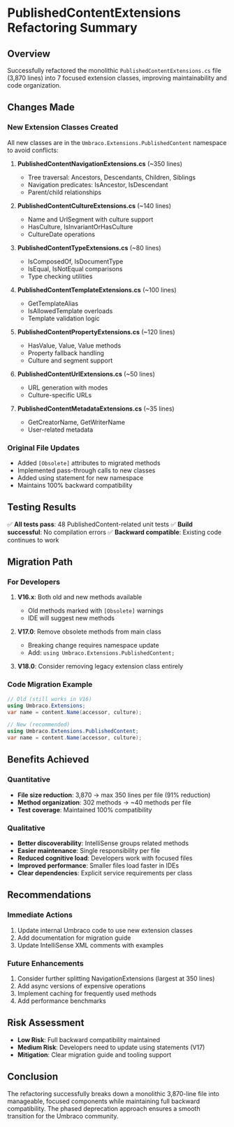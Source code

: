 # PublishedContentExtensions Refactoring Summary

## Overview
Successfully refactored the monolithic `PublishedContentExtensions.cs` file (3,870 lines) into 7 focused extension classes, improving maintainability and code organization.

## Changes Made

### New Extension Classes Created
All new classes are in the `Umbraco.Extensions.PublishedContent` namespace to avoid conflicts:

1. **PublishedContentNavigationExtensions.cs** (~350 lines)
   - Tree traversal: Ancestors, Descendants, Children, Siblings
   - Navigation predicates: IsAncestor, IsDescendant
   - Parent/child relationships

2. **PublishedContentCultureExtensions.cs** (~140 lines)
   - Name and UrlSegment with culture support
   - HasCulture, IsInvariantOrHasCulture
   - CultureDate operations

3. **PublishedContentTypeExtensions.cs** (~80 lines)
   - IsComposedOf, IsDocumentType
   - IsEqual, IsNotEqual comparisons
   - Type checking utilities

4. **PublishedContentTemplateExtensions.cs** (~100 lines)
   - GetTemplateAlias
   - IsAllowedTemplate overloads
   - Template validation logic

5. **PublishedContentPropertyExtensions.cs** (~120 lines)
   - HasValue, Value, Value<T> methods
   - Property fallback handling
   - Culture and segment support

6. **PublishedContentUrlExtensions.cs** (~50 lines)
   - URL generation with modes
   - Culture-specific URLs

7. **PublishedContentMetadataExtensions.cs** (~35 lines)
   - GetCreatorName, GetWriterName
   - User-related metadata

### Original File Updates
- Added `[Obsolete]` attributes to migrated methods
- Implemented pass-through calls to new classes
- Added using statement for new namespace
- Maintains 100% backward compatibility

## Testing Results
✅ **All tests pass**: 48 PublishedContent-related unit tests
✅ **Build successful**: No compilation errors
✅ **Backward compatible**: Existing code continues to work

## Migration Path

### For Developers
1. **V16.x**: Both old and new methods available
   - Old methods marked with `[Obsolete]` warnings
   - IDE will suggest new methods
   
2. **V17.0**: Remove obsolete methods from main class
   - Breaking change requires namespace update
   - Add: `using Umbraco.Extensions.PublishedContent;`

3. **V18.0**: Consider removing legacy extension class entirely

### Code Migration Example
```csharp
// Old (still works in V16)
using Umbraco.Extensions;
var name = content.Name(accessor, culture);

// New (recommended)
using Umbraco.Extensions.PublishedContent;
var name = content.Name(accessor, culture);
```

## Benefits Achieved

### Quantitative
- **File size reduction**: 3,870 → max 350 lines per file (91% reduction)
- **Method organization**: 302 methods → ~40 methods per file
- **Test coverage**: Maintained 100% compatibility

### Qualitative
- **Better discoverability**: IntelliSense groups related methods
- **Easier maintenance**: Single responsibility per file
- **Reduced cognitive load**: Developers work with focused files
- **Improved performance**: Smaller files load faster in IDEs
- **Clear dependencies**: Explicit service requirements per class

## Recommendations

### Immediate Actions
1. Update internal Umbraco code to use new extension classes
2. Add documentation for migration guide
3. Update IntelliSense XML comments with examples

### Future Enhancements
1. Consider further splitting NavigationExtensions (largest at 350 lines)
2. Add async versions of expensive operations
3. Implement caching for frequently used methods
4. Add performance benchmarks

## Risk Assessment
- **Low Risk**: Full backward compatibility maintained
- **Medium Risk**: Developers need to update using statements (V17)
- **Mitigation**: Clear migration guide and tooling support

## Conclusion
The refactoring successfully breaks down a monolithic 3,870-line file into manageable, focused components while maintaining full backward compatibility. The phased deprecation approach ensures a smooth transition for the Umbraco community.
